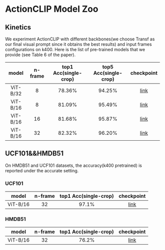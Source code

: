 # ActionCLIP Model Zoo

## Kinetics
We experiment ActionCLIP with different backbones(we choose Transf as our final visual
prompt since it obtains the best results) and input frames configurations on k400. Here is the list of pre-trained models that we provide (see Table 6 of the paper).

| model             | n-frame     | top1 Acc(single-crop) | top5 Acc(single-crop)| checkpoint                                                   |
| :-----------------: | :-----------: | :-------------: |:-------------: |:---------------------------------------------------------: | 
|ViT-B/32 | 8 | 78.36%          | 94.25%|[link]() 
| ViT-B/16  | 8 |   81.09%    | 95.49% |[link]() 
| ViT-B/16 | 16 | 81.68%  | 95.87% |[link]() 
| ViT-B/16 | 32 |82.32%    | 96.20% |[link]()                                                       

## UCF101&&HMDB51
On HMDB51 and UCF101 datasets, the accuracy(k400 pretrained) is reported under the accurate setting.

### UCF101

| model             | n-frame     | top1 Acc(single-crop) | checkpoint                                                   |
| :-----------------: | :-----------: | :-------------: |:---------------------------------------------------------: | 
|ViT-B/16 | 32 | 97.1%          | [link]() 

### HMDB51
| model             | n-frame     | top1 Acc(single-crop) | checkpoint                                                   |
| :-----------------: | :-----------: | :-------------: |:---------------------------------------------------------: | 
|ViT-B/16 | 32 | 76.2%          | [link]() 
